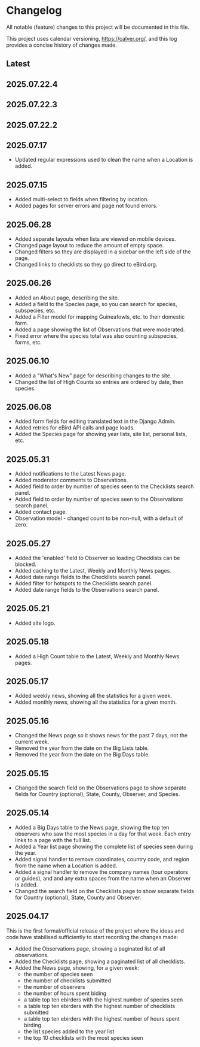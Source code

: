 # Changelog

All notable (feature) changes to this project will be documented in this file.

This project uses calendar versioning, https://calver.org/, and this log provides
a concise history of changes made.

## Latest

## 2025.07.22.4

## 2025.07.22.3

## 2025.07.22.2

## 2025.07.17
- Updated regular expressions used to clean the name when a Location is added.

## 2025.07.15
- Added multi-select to fields when filtering by location. 
- Added pages for server errors and page not found errors.

## 2025.06.28
- Added separate layouts when lists are viewed on mobile devices.
- Changed page layout to reduce the amount of empty space.
- Changed filters so they are displayed in a sidebar on the left side of the page.
- Changed links to checklists so they go direct to eBird.org.

## 2025.06.26
- Added an About page, describing the site.
- Added a field to the Species page, so you can search for species, subspecies, etc.
- Added a Filter model for mapping Guineafowls, etc. to their domestic form.
- Added a page showing the list of Observations that were moderated.
- Fixed error where the species total was also counting subspecies, forms, etc.

## 2025.06.10
- Added a "What's New" page for describing changes to the site.
- Changed the list of High Counts so entries are ordered by date, then species.

## 2025.06.08
- Added form fields for editing translated text in the Django Admin.
- Added retries for eBird API calls and page loads.
- Added the Species page for showing year lists, site list, personal lists, etc.

## 2025.05.31
- Added notifications to the Latest News page.
- Added moderator comments to Observations.
- Added field to order by number of species seen to the Checklists search panel.
- Added field to order by number of species seen to the Observations search panel.
- Added contact page.
- Observation model - changed count to be non-null, with a default of zero.

## 2025.05.27
- Added the 'enabled' field to Observer so loading Checklists can be blocked.
- Added caching to the Latest, Weekly and Monthly News pages.
- Added date range fields to the Checklists search panel.
- Added filter for hotspots to the Checklists search panel.
- Added date range fields to the Observations search panel.

## 2025.05.21
- Added site logo.

## 2025.05.18
- Added a High Count table to the Latest, Weekly and Monthly News pages.

## 2025.05.17
- Added weekly news, showing all the statistics for a given week.
- Added monthly news, showing all the statistics for a given month.

## 2025.05.16
- Changed the News page so it shows news for the past 7 days, not the current week.
- Removed the year from the date on the Big Lists table.
- Removed the year from the date on the Big Days table.

## 2025.05.15
- Changed the search field on the Observations page to show separate fields for 
  Country (optional), State, County, Observer, and Species.

## 2025.05.14
- Added a Big Days table to the News page, showing the top ten observers who saw the most
  species in a day for that week. Each entry links to a page with the full list.
- Added a Year list page showing the complete list of species seen during the year.
- Added signal handler to remove coordinates, country code, and region from the 
  name when a Location is added.
- Added a signal handler to remove the company names (tour operators or guides), and 
  and any extra spaces from the name when an Observer is added.
- Changed the search field on the Checklists page to show separate fields for 
  Country (optional), State, County and Observer.

## 2025.04.17
This is the first formal/official release of the project where the ideas and code 
have stabilised sufficiently to start recording the changes made:
- Added the Observations page, showing a paginated list of all observations.
- Added the Checklists page, showing a paginated list of all checklists.
- Added the News page, showing, for a given week:
  - the number of species seen
  - the number of checklists submitted
  - the number of observers
  - the number of hours spent biding
  - a table top ten ebirders with the highest number of species seen
  - a table top ten ebirders with the highest number of checklists submitted
  - a table top ten ebirders with the highest number of hours spent birding
  - the list species added to the year list 
  - the top 10 checklists with the most species seen
